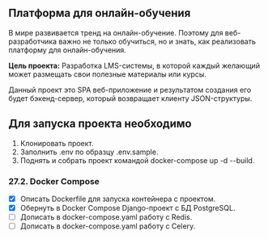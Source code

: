 ## Платформа для онлайн-обучения

В мире развивается тренд на онлайн-обучение. Поэтому для веб-разработчика важно не только обучиться, но и знать, 
как реализовать платформу для онлайн-обучения. 

**Цель проекта:** Разработка LMS-системы, в которой каждый желающий может размещать свои полезные материалы или курсы.

Данный проект это SPA веб-приложение и результатом создания его будет бэкенд-сервер, который возвращает клиенту 
JSON-структуры.

## Для запуска проекта необходимо
1. Клонировать проект.
2. Заполнить .env по образцу .env.sample.
3. Поднять и собрать проект командой docker-compose up -d --build.


### 27.2. Docker Compose
- [x] Описать Dockerfile для запуска контейнера с проектом.
- [x] Обернуть в Docker Compose Django-проект с БД PostgreSQL.
- [ ] Дописать в docker-compose.yaml работу с Redis.
- [ ] Дописать в docker-compose.yaml работу с Celery.
